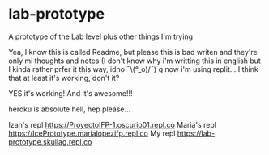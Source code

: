 # lab-prototype
A prototype of the Lab level plus other things I'm trying

Yea, I know this is called Readme, but please this is bad writen and they're only mi thoughts and notes (I don't know why i'm writting this in english but I kinda rather prfer it this way, idno ¯\\(°_o)/¯)
q
now i'm using replit... I think that at least it's working, don't it?

YES it's working! And it's awesome!!!

heroku is absolute hell, hep please...

Izan's repl https://ProyectoIFP-1.oscurio01.repl.co
Maria's repl https://IcePrototype.marialopezifp.repl.co
My repl https://lab-prototype.skullag.repl.co